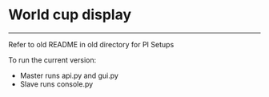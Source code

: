 # World cup display
---
Refer to old README in old directory for PI Setups

To run the current version:
- Master runs api.py and gui.py
- Slave runs console.py

